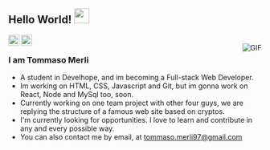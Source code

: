 ## Hello World! <img src="https://raw.githubusercontent.com/iampavangandhi/iampavangandhi/master/gifs/Hi.gif" width="30px"></h2>

<a href="https://linkedin.com/in/tommaso-merli-540417188">
  <img align="left" alt="Tommaso's Linkdein" width="22px" src="https://cdn.jsdelivr.net/npm/simple-icons@v3/icons/linkedin.svg" />
</a>
<a href="https://github.com/iowaKnot">
  <img align="left" alt="Tommaso's Github" width="22px" src="https://cdn.jsdelivr.net/npm/simple-icons@v3/icons/github.svg" />
</a>

<br />
<img align="right" alt="GIF" src="https://gifdb.com/images/high/cyberpunk-pixel-city-neon-2bagugxcfp2to7tx.gif" />

### I am Tommaso Merli
- A student in Develhope, and im becoming a Full-stack Web Developer.
- Im working on HTML, CSS, Javascript and Git, but im gonna work on React, Node and MySql too, soon. 
- Currently working on one team project with other four guys, we are replying the structure of a famous web site based on cryptos.
- I'm currently looking for opportunities. I love to learn and contribute in any and every possible way.
- You can also contact me by email, at tommaso.merli97@gmail.com

